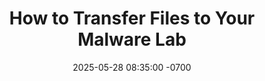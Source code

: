 ---
layout: post
title: "How to Transfer Files to Your Malware Lab"
date: 2025-05-28 08:35:00 -0700
categories: [Project Work, Home Lab]
tags: [HomeLab]
description: Security and Pentest Home Lab Environment
permalink: /posts/HomeLab-Transfer_ToLab
---